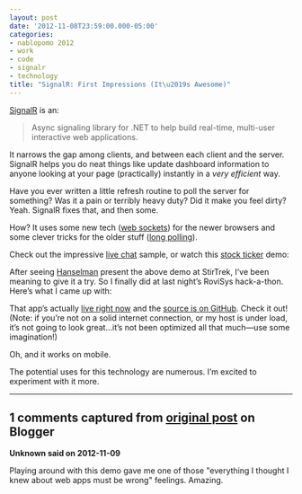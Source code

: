 ```yaml
---
layout: post
date: '2012-11-08T23:59:00.000-05:00'
categories:
- nablopomo 2012
- work
- code
- signalr
- technology
title: "SignalR: First Impressions (It\u2019s Awesome)"
---
```



[SignalR](https://github.com/SignalR/SignalR#readme) is an:
<blockquote> 

Async signaling library for .NET to help build real-time, multi-user interactive web applications.
</blockquote>  

It narrows the gap among clients, and between each client and the server. SignalR helps you do neat things like update dashboard information to anyone looking at your page (practically) instantly in a *very efficient* way.

Have you ever written a little refresh routine to poll the server for something? Was it a pain or terribly heavy duty? Did it make you feel dirty? Yeah. SignalR fixes that, and then some.

How? It uses some new tech ([web sockets](http://en.wikipedia.org/wiki/WebSocket)) for the newer browsers and some clever tricks for the older stuff ([long polling](http://en.wikipedia.org/wiki/Push_technology#Long_polling)).

Check out the impressive [live chat](http://jabbr.net/) sample, or watch this [stock ticker](http://vimeo.com/31938189) demo:  


After seeing [Hanselman](http://www.hanselman.com/blog/AsynchronousScalableWebApplicationsWithRealtimePersistentLongrunningConnectionsWithSignalR.aspx) present the above demo at StirTrek, I’ve been meaning to give it a try. So I finally did at last night’s RoviSys hack-a-thon. Here’s what I came up with:  



That app’s actually [live right now](http://blocky.apphb.com/) and the [source is on GitHub](https://github.com/mharen/devour/tree/master/devour). Check it out! (Note: if you’re not on a solid internet connection, or my host is under load, it’s not going to look great…it’s not been optimized all that much—use some imagination!)

Oh, and it works on mobile.

The potential uses for this technology are numerous. I’m excited to experiment with it more.

---

## 1 comments captured from [original post](https://blog.wassupy.com/2012/11/signalr-first-impressions-its-awesome.html) on Blogger

**Unknown said on 2012-11-09**

Playing around with this demo gave me one of those &quot;everything I thought I knew about web apps must be wrong&quot; feelings. Amazing.

